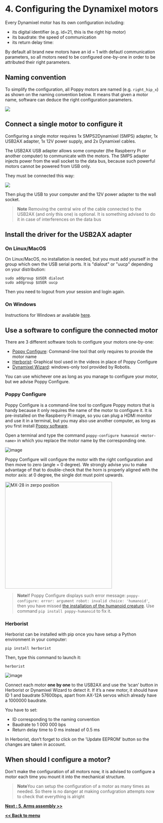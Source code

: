 
# 4. Configuring the Dynamixel motors

Every Dynamixel motor has its own configuration including:
* its digital identifier (e.g. id=21, this is the right hip motor)
* its baudrate: the speed of communication
* its return delay time:

By default all brand new motors have an id = 1 with defautl communication parameters, so all motors need to be configured one-by-one in order to be attributed their right parameters.

## Naming convention
To simplify the configuration, all Poppy motors are named (e.g. `right_hip_x`) as shown on the naming convention below. It means that given a motor name, software can deduce the right configuration parameters.

![](../../img/humanoid/humanoid-motors.png)

## Connect a single motor to configure it
Configuring a single motor requires 1x SMPS2Dynamixel (SMPS) adapter, 1x USB2AX adapter, 1x 12V power supply, and 2x Dynamixel cables.

The USB2AX USB adapter allows some computer (the Raspberry Pi or another computer) to communicate with the motors. The SMPS adapter injects power from the wall socket to the data bus, because such powerful motors cannot be powered from USB only.

They must be connected this way:

![](img/dynamixel-setup.jpg)

Then plug the USB to your computer and the 12V power adapter to the wall socket.

> **Note** Removing the central wire of the cable connected to the USB2AX (and only this one) is optional. It is something advised to do it in case of interferences on the data bus

## Install the driver for the USB2AX adapter
### On Linux/MacOS
On Linux/MacOS, no installation is needed, but you must add yourself in the group which own the USB serial ports. It is "dialout" or "uucp" depending on your distribution:

    sudo addgroup $USER dialout
    sudo addgroup $USER uucp

Then you need to logout from your session and login again.

### On Windows
Instructions for Windows ar available [here](http://www.xevelabs.com/doku.php?id=product:usb2ax:quickstart).

## Use a software to configure the connected motor

There are 3 different software tools to configure your motors one-by-one:
-   [Poppy Configure](TODO.md): Command-line tool that only requires to provide the motor name
-   [Herborist](http://poppy-project.github.io/pypot/herborist.html): Graphical tool used in the videos in place of Poppy Configure
-   [Dynamixel Wizard](http://support.robotis.com/en/software/roboplus/dynamixel_monitor/quickstart/dynamixel_monitor_connection.htm): windows-only tool provided by Robotis.

You can use whichever one as long as you manage to configure your motor, but we advise Poppy Configure.

### Poppy Configure
Poppy Configure is a command-line tool to configure Poppy motors that is handy because it only requires the name of the motor to configure it.
It is pre-installed on the Raspberry Pi image, so you can plug a HDMI monitor and use it in a terminal, but you may also use another computer, as long as you first install [Poppy software](../../installation/poppy-softwares.md).

Open a terminal<!-- TODO shall we tell how here? Via the Jupyter notebook terminal of poppy.local?--> and type the command `poppy-configure humanoid <motor-name>` in which you replace the motor name by the corresponding one.

![image](img/poppy-configure-humanoid.png)

Poppy Configure will configure the motor with the right configuration and then move to zero (angle = 0 degree). We strongly advise you to make advantage of that to double-check that the horn is properly aligned with the motor axis: at 0 degree, the single dot must point upwards.

<img src="../../img/humanoid/mx28-zero.jpg" title="MX-28 in zerpo position" style="width: 350px;" />

> **Note**If Poppy Configure displays such error message: `poppy-configure: error: argument robot: invalid choice: 'humanoid'`, then you have missed [the installation of the humanoid creature](../../installation/poppy-softwares.md). Use command `pip install poppy-humanoid` to fix it.

### Herborist
Herborist can be installed with pip once you have setup a Python environment in your computer:
```
pip install herborist
```    

Then, type this command to launch it:
```
herborist
```

![image](img/herborist.png)

Connect each motor **one by one** to the USB2AX and use the ’scan’
button in Herborist or Dynamixel Wizard to detect it. If it’s a new
motor, it should have ID 1 and baudrate 57600bps, apart from AX-12A
servos which already have a 1000000 baudrate.

You have to set:

-   ID corresponding to the naming convention
-   Baudrate to 1 000 000 bps
-   Return delay time to 0 ms instead of 0.5 ms

In Herborist, don’t forget to click on the ’Update EEPROM’ button so the
changes are taken in account.

## When should I configure a motor?

Don't make the configuration of all motors now, it is advised to configure a motor each time you mount it into the mechanical structure.

> **Note**You can setup the configuration of a motor as many times as needed. So there is no danger at making confugration attempts now to check that everything is alright

[**Next : 5. Arms assembly >>**](arms_assembly.md)

[**<< Back to menu**](README.md)
